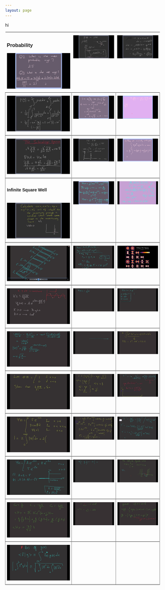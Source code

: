 ```yaml
---
layout: page
---
```





hi


<style type="text/css">
.tg  {border-collapse:collapse;border-spacing:0;}
.tg td{border-color:black;border-style:solid;border-width:1px;font-family:Arial, sans-serif;font-size:14px;
  overflow:hidden;padding:10px 5px;word-break:normal;}
.tg th{border-color:black;border-style:solid;border-width:0px;font-family:Arial, sans-serif;font-size:14px;
  font-weight:normal;overflow:hidden;padding:10px 5px;word-break:normal;}
.tg .tg-0pky{border-color:inherit;text-align:left;vertical-align:top}
</style>
<table class="tg">
  <tr>
    <th class="tg-0pky"><h3>Probability</h3><a href="https://youtu.be/v4CH7CK00zk"><img src="/img/v1.jpg" alt="V1"></a></th>
    <th class="tg-0pky"><a href="https://www.youtube.com/watch?v=lEp2gLYJQMI"><img src="/img/v2.jpg" alt="V2"></a></th>
    <th class="tg-0pky"><a href="https://www.youtube.com/watch?v=4bRTKSWgluo"><img src="/img/v3.jpg" alt="V3"></a></th>
  </tr>
  <tr>
    
  </tr>
  <tr>
    <td class="tg-0pky"><a href="https://www.youtube.com/watch?v=khGwXSPbBdY"><img src="/img/v4.jpg" alt="V4"></a></td>
    <td class="tg-0pky"><a href="https://www.youtube.com/watch?v=3SZQstdxfb4"><img src="/img/v5.jpg" alt="V5"></a></td>
    <td class="tg-0pky"><a href="https://www.youtube.com/watch?v=GJZd0g-hu-Y"><img src="/img/v6.jpg" alt="V6"></a></td>
  </tr>
  <tr>
  
  </tr>
  <tr>
    <td class="tg-0pky"><a href="https://www.youtube.com/watch?v=EsqMOghM3KQ&t=1s"><img src="/img/v7.jpg" alt="V7"></a></td>
    <td class="tg-0pky"><a href="https://www.youtube.com/watch?v=7d_zRb4yjm8"><img src="/img/v8.jpg" alt="V8"></a></td>
    <td class="tg-0pky"><a href="https://www.youtube.com/watch?v=HBNRS48YD3k"><img src="/img/v9.jpg" alt="V9"></a></td>
  </tr>
  <tr>
  
  </tr>
  <tr>
    <td class="tg-0pky"><h4>Infinite Square Well</h1><br><a href="https://www.youtube.com/watch?v=Q8G0pTJB0fI"><img src="/img/v10.jpg" alt="V10"></a></td>
    <td class="tg-0pky"><a href=""><img src="/img/v11.jpg" alt="V11"></a></td>
    <td class="tg-0pky"><a href=""><img src="/img/v12.jpg" alt="V12"></a></td>
  </tr>
  <tr>
  
  </tr>
  <tr>
    <td class="tg-0pky"><a href=""><img src="/img/v13.jpg" alt="V13"></a></td>
    <td class="tg-0pky"><a href=""><img src="/img/v14.jpg" alt="V14"></a></td>
    <td class="tg-0pky"><a href=""><img src="/img/v15.jpg" alt="V15"></a></td>
  </tr>
  <tr>
  
  </tr>
  <tr>
    <td class="tg-0pky"><a href=""><img src="/img/v16.jpg" alt="V16"></a></td>
    <td class="tg-0pky"><a href=""><img src="/img/v17.jpg" alt="V17"></a></td>
    <td class="tg-0pky"><a href=""><img src="/img/v18.jpg" alt="V18"></a></td>
  </tr>
  <tr>
  
  </tr>
  <tr>
    <td class="tg-0pky"><a href=""><img src="/img/v19.jpg" alt="V19"></a></td>
    <td class="tg-0pky"><a href=""><img src="/img/v20.jpg" alt="V20"></a></td>
    <td class="tg-0pky"><a href=""><img src="/img/v21.jpg" alt="V21"></a></td>
  </tr>
  <tr>
  
  </tr>
  <tr>
    <td class="tg-0pky"><a href=""><img src="/img/v22.jpg" alt="V22"></a></td>
    <td class="tg-0pky"><a href=""><img src="/img/v23.jpg" alt="V23"></a></td>
    <td class="tg-0pky"><a href=""><img src="/img/v24.jpg" alt="V24"></a></td>
  </tr>
  <tr>
  
  </tr>
  <tr>
    <td class="tg-0pky"><a href=""><img src="/img/v25.jpg" alt="V25"></a></td>
    <td class="tg-0pky"><a href=""><img src="/img/v26.jpg" alt="V26"></a></td>
    <td class="tg-0pky"><a href=""><img src="/img/v27.jpg" alt="V27"></a></td>
  </tr>
  <tr>
  
  </tr>
  <tr>
    <td class="tg-0pky"><a href=""><img src="/img/v28.jpg" alt="V28"></a></td>
    <td class="tg-0pky"><a href=""><img src="/img/v29.jpg" alt="V29"></a></td>
    <td class="tg-0pky"><a href=""><img src="/img/v30.jpg" alt="V30"></a></td>
  </tr>
  <tr>
  
  </tr>
  <tr>
    <td class="tg-0pky"><a href=""><img src="/img/v31.jpg" alt="V31"></a></td>
    <td class="tg-0pky"><a href=""><img src="/img/v32.jpg" alt="V32"></a></td>
    <td class="tg-0pky"><a href=""><img src="/img/v33.jpg" alt="V33"></a></td>
  </tr>
  <tr>
  
  </tr>
  <tr>
    <td class="tg-0pky"><a href=""><img src="/img/v34.jpg" alt="V34"></a></td>
    <td class="tg-0pky"></td>
    <td class="tg-0pky"></td>
  </tr>
</table>


